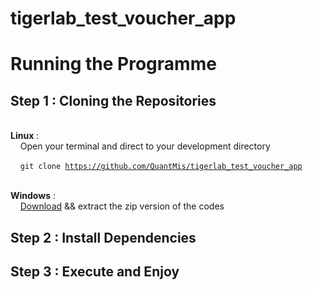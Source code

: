 # tigerlab_test_voucher_app

<h1>Running the Programme</h1>

<h2>Step 1 : Cloning the Repositories</h2> </br>
<b>Linux</b> : </br>
&nbsp;&nbsp;&nbsp;&nbsp;Open your terminal and direct to your development directory

&nbsp;&nbsp;&nbsp;&nbsp;<code>git clone https://github.com/QuantMis/tigerlab_test_voucher_app </code></br>


<b>Windows</b> :</br>
&nbsp;&nbsp;&nbsp;&nbsp;[Download](https://github.com/QuantMis/tigerlab_test_voucher_app/archive/master.zip) && extract the zip version of the codes </br>

<h2>Step 2 : Install Dependencies</h2>

<h2>Step 3 : Execute and Enjoy</h2>
